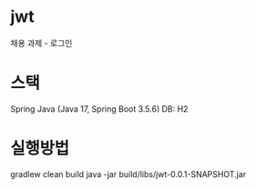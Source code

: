 # jwt
채용 과제 - 로그인

# 스택
Spring Java (Java 17, Spring Boot 3.5.6)
DB: H2

# 실행방법
gradlew clean build
java -jar build/libs/jwt-0.0.1-SNAPSHOT.jar